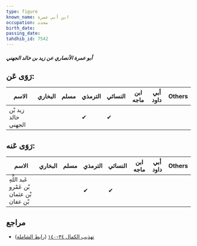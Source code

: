 ```yaml
---
type: figure
known_name: ابن أبي عمرة
occupation: محدث
birth_date:
passing_date:
tahdhib_id: 7542
---
```

##### أبو عمرة الأنصاري عن زيد بن خالد الجهني

## رَوَى عَن:
| الاسم               | البخاري | مسلم | الترمذي | النسائي | ابن ماجه | أبي داود | Others |
| ------------------- | ------- | ---- | ------- | ------- | -------- | -------- | ------ |
| زيد بْن خالد الجهني |         |      | ✔       | ✔       |          |          |        |
## رَوَى عَنه:
| الاسم                                      | البخاري | مسلم | الترمذي | النسائي | ابن ماجه | أبي داود | Others |
| ------------------------------------------ | ------- | ---- | ------- | ------- | -------- | -------- | ------ |
| عَبد اللَّهِ بْن عَمْرو بْن عثمان بْن عفان |         |      | ✔       | ✔       |          |          |        |
## مراجع
- [تهذيب الكمال ٣٤-١٤٠](obsidian://open?vault=Tahdhib-al-Kamal&file=Figures/٧٥٤٢-أبو%20عمرة%20الأنصاري%20عن%20زيد%20بن%20خالد%20الجهني) ([رابط الشاملة](https://shamela.ws/book/3722/18257))